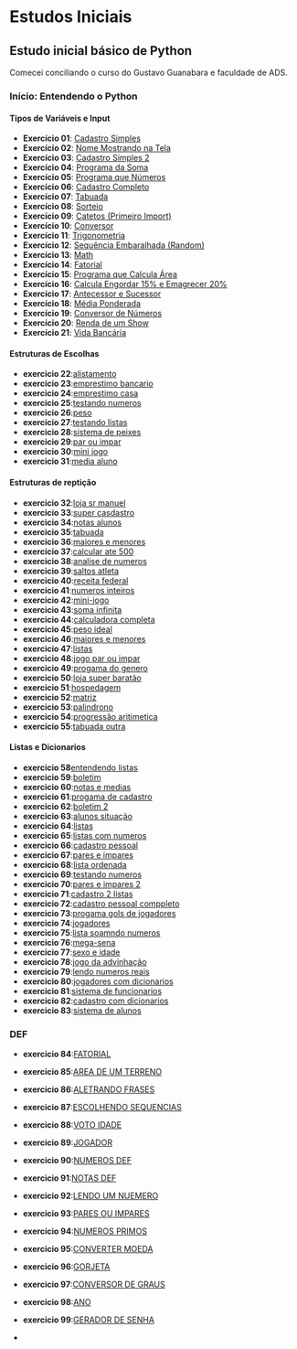 # Estudos Iniciais

## Estudo inicial básico de Python

Comecei conciliando o curso do Gustavo Guanabara e faculdade de ADS.

### Início: Entendendo o Python

#### Tipos de Variáveis e Input

- **Exercício 01**: [Cadastro Simples](https://github.com/Lucasvinipy/come-o-dos-estudos/blob/main/download/script%20python/01.py)
- **Exercício 02**: [Nome Mostrando na Tela](https://github.com/Lucasvinipy/come-o-dos-estudos/blob/main/download/script%20python/02.py)
- **Exercício 03**: [Cadastro Simples 2](https://github.com/Lucasvinipy/come-o-dos-estudos/blob/main/download/script%20python/03.py)
- **Exercício 04**: [Programa da Soma](https://github.com/Lucasvinipy/come-o-dos-estudos/blob/main/download/script%20python/04.py)
- **Exercício 05**: [Programa que Números](https://github.com/Lucasvinipy/come-o-dos-estudos/blob/main/download/script%20python/05.py)
- **Exercício 06**: [Cadastro Completo](https://github.com/Lucasvinipy/come-o-dos-estudos/blob/main/download/script%20python/06.py)
- **Exercício 07**: [Tabuada](https://github.com/Lucasvinipy/come-o-dos-estudos/blob/main/download/script%20python/07.py)
- **Exercício 08**: [Sorteio](https://github.com/Lucasvinipy/come-o-dos-estudos/blob/main/download/script%20python/08.py)
- **Exercício 09**: [Catetos (Primeiro Import)](https://github.com/Lucasvinipy/come-o-dos-estudos/blob/main/download/script%20python/09.py)
- **Exercício 10**: [Conversor](https://github.com/Lucasvinipy/come-o-dos-estudos/blob/main/download/script%20python/10.py)
- **Exercício 11**: [Trigonometria](https://github.com/Lucasvinipy/come-o-dos-estudos/blob/main/download/script%20python/11.py)
- **Exercício 12**: [Sequência Embaralhada (Random)](https://github.com/Lucasvinipy/come-o-dos-estudos/blob/main/download/script%20python/12.py)
- **Exercício 13**: [Math](https://github.com/Lucasvinipy/come-o-dos-estudos/blob/main/download/script%20python/13.py)
- **Exercício 14**: [Fatorial](https://github.com/Lucasvinipy/come-o-dos-estudos/blob/main/download/script%20python/14.py)
- **Exercício 15**: [Programa que Calcula Área](https://github.com/Lucasvinipy/come-o-dos-estudos/blob/main/download/script%20python/15.py)
- **Exercício 16**: [Calcula Engordar 15% e Emagrecer 20%](https://github.com/Lucasvinipy/come-o-dos-estudos/blob/main/download/script%20python/16.py)
- **Exercício 17**: [Antecessor e Sucessor](https://github.com/Lucasvinipy/come-o-dos-estudos/blob/main/download/script%20python/17.py)
- **Exercício 18**: [Média Ponderada](https://github.com/Lucasvinipy/come-o-dos-estudos/blob/main/download/script%20python/18.py)
- **Exercício 19**: [Conversor de Números](https://github.com/Lucasvinipy/come-o-dos-estudos/blob/main/download/script%20python/19.py)
- **Exercício 20**: [Renda de um Show](https://github.com/Lucasvinipy/come-o-dos-estudos/blob/main/download/script%20python/20.py)
- **Exercício 21**: [Vida Bancária](https://github.com/Lucasvinipy/come-o-dos-estudos/blob/main/download/script%20python/21.py)

#### Estruturas de Escolhas

- **exercicio 22**:[alistamento](https://github.com/Lucasvinipy/come-o-dos-estudos/blob/main/download/script%20python/22.py)
- **exercicio 23**:[emprestimo bancario](https://github.com/Lucasvinipy/come-o-dos-estudos/blob/main/download/script%20python/23.py)
- **exercicio 24**:[emprestimo casa](https://github.com/Lucasvinipy/come-o-dos-estudos/blob/main/download/script%20python/24.py)
- **exercicio 25**:[testando numeros](https://github.com/Lucasvinipy/come-o-dos-estudos/blob/main/download/script%20python/25.py)
- **exercicio 26**:[peso](https://github.com/Lucasvinipy/come-o-dos-estudos/blob/main/download/script%20python/26.py)
- **exercicio 27**:[testando listas](https://github.com/Lucasvinipy/come-o-dos-estudos/blob/main/download/script%20python/27.py)
- **exercicio 28**:[sistema de peixes](https://github.com/Lucasvinipy/come-o-dos-estudos/blob/main/download/script%20python/28.py)
- **exercicio 29**:[par ou impar](https://github.com/Lucasvinipy/come-o-dos-estudos/blob/main/download/script%20python/29.py)
- **exercicio 30**:[mini jogo](https://github.com/Lucasvinipy/come-o-dos-estudos/blob/main/download/script%20python/30.py)
- **exercicio 31**:[media aluno](https://github.com/Lucasvinipy/come-o-dos-estudos/blob/main/download/script%20python/31.py)

#### Estruturas de reptição

- **exercicio 32**:[loja sr manuel](https://github.com/Lucasvinipy/come-o-dos-estudos/blob/main/download/script%20python/32.py)
- **exercicio 33**:[super casdastro](https://github.com/Lucasvinipy/come-o-dos-estudos/blob/main/download/script%20python/33.py)
- **exercicio 34**:[notas alunos](https://github.com/Lucasvinipy/come-o-dos-estudos/blob/main/download/script%20python/34.py)
- **exercicio 35**:[tabuada](https://github.com/Lucasvinipy/come-o-dos-estudos/blob/main/download/script%20python/35.py)
- **exercicio 36**:[maiores e menores](https://github.com/Lucasvinipy/come-o-dos-estudos/blob/main/download/script%20python/36.py)
- **exercicio 37**:[calcular ate 500](https://github.com/Lucasvinipy/come-o-dos-estudos/blob/main/download/script%20python/37.py)
- **exercicio 38**:[analise de numeros](https://github.com/Lucasvinipy/come-o-dos-estudos/blob/main/download/script%20python/38.py)
- **exercicio 39**:[saltos atleta](https://github.com/Lucasvinipy/come-o-dos-estudos/blob/main/download/script%20python/39.py)
- **exercicio 40**:[receita federal](https://github.com/Lucasvinipy/come-o-dos-estudos/blob/main/download/script%20python/40.py)
- **exercicio 41**:[numeros inteiros](https://github.com/Lucasvinipy/come-o-dos-estudos/blob/main/download/script%20python/41.py)
- **exercicio 42**:[mini-jogo](https://github.com/Lucasvinipy/come-o-dos-estudos/blob/main/download/script%20python/42.PY)
- **exercicio 43**:[soma infinita](https://github.com/Lucasvinipy/come-o-dos-estudos/blob/main/download/script%20python/43.PY)
- **exercicio 44**:[calculadora completa](https://github.com/Lucasvinipy/come-o-dos-estudos/blob/main/download/script%20python/44.py)
- **exercicio 45**:[peso ideal](https://github.com/Lucasvinipy/come-o-dos-estudos/blob/main/download/script%20python/45.py)
- **exercicio 46**:[maiores e menores](https://github.com/Lucasvinipy/come-o-dos-estudos/blob/main/download/script%20python/46.py)
- **exercicio 47**:[listas](https://github.com/Lucasvinipy/come-o-dos-estudos/blob/main/download/script%20python/47.py)
- **exercicio 48**:[jogo par ou impar](https://github.com/Lucasvinipy/come-o-dos-estudos/blob/main/download/script%20python/48.py)
- **exercicio 49**:[progama do genero](https://github.com/Lucasvinipy/come-o-dos-estudos/blob/main/download/script%20python/49.py)
- **exercicio 50**:[loja super baratão](https://github.com/Lucasvinipy/come-o-dos-estudos/blob/main/download/script%20python/50.py)
- **exercicio 51**:[hospedagem](https://github.com/Lucasvinipy/come-o-dos-estudos/blob/main/download/script%20python/51.py)
- **exercicio 52**:[matriz](https://github.com/Lucasvinipy/come-o-dos-estudos/blob/main/download/script%20python/52.py)
- **exercicio 53**:[palindrono](https://github.com/Lucasvinipy/come-o-dos-estudos/blob/main/download/script%20python/53.py)
- **exercicio 54**:[progressão aritimetica](https://github.com/Lucasvinipy/come-o-dos-estudos/blob/main/download/script%20python/54.py)
- **exercicio 55**:[tabuada outra](https://github.com/Lucasvinipy/come-o-dos-estudos/blob/main/download/script%20python/56.py)

#### Listas e  Dicionarios 
- **exercicio 58**[entendendo listas](https://github.com/Lucasvinipy/come-o-dos-estudos/blob/main/download/script%20python/58.py)
- **exercicio 59**:[boletim](https://github.com/Lucasvinipy/come-o-dos-estudos/blob/main/download/script%20python/59.PY)
- **exercicio 60**:[notas e medias](https://github.com/Lucasvinipy/come-o-dos-estudos/blob/main/download/script%20python/60.py)
- **exercicio 61**:[progama de cadastro](https://github.com/Lucasvinipy/come-o-dos-estudos/blob/main/download/script%20python/61.py)
- **exercicio 62**:[boletim 2](https://github.com/Lucasvinipy/come-o-dos-estudos/blob/main/download/script%20python/62.py)
- **exercicio 63**:[alunos situação](https://github.com/Lucasvinipy/come-o-dos-estudos/blob/main/download/script%20python/63.PY)
- **exercicio 64**:[listas](https://github.com/Lucasvinipy/come-o-dos-estudos/blob/main/download/script%20python/64.py)
- **exercicio 65**:[listas com numeros](https://github.com/Lucasvinipy/come-o-dos-estudos/blob/main/download/script%20python/65.py)
- **exercicio 66**:[cadastro pessoal](https://github.com/Lucasvinipy/come-o-dos-estudos/blob/main/download/script%20python/66.py)
- **exercicio 67**:[pares e impares](https://github.com/Lucasvinipy/come-o-dos-estudos/blob/main/download/script%20python/67.py)
- **exercicio 68**:[lista ordenada](https://github.com/Lucasvinipy/come-o-dos-estudos/blob/main/download/script%20python/68.py)
- **exercicio 69**:[testando numeros](https://github.com/Lucasvinipy/come-o-dos-estudos/blob/main/download/script%20python/69.py)
- **exercicio 70**:[pares e impares 2](https://github.com/Lucasvinipy/come-o-dos-estudos/blob/main/download/script%20python/70.py)
- **exercicio 71**:[cadastro 2 listas](https://github.com/Lucasvinipy/come-o-dos-estudos/blob/main/download/script%20python/71.py)
- **exercicio 72**:[cadastro pessoal comppleto](https://github.com/Lucasvinipy/come-o-dos-estudos/blob/main/download/script%20python/72.py)
- **exercicio 73**:[progama gols de jogadores](https://github.com/Lucasvinipy/come-o-dos-estudos/blob/main/download/script%20python/73.py)
- **exercicio 74**:[jogadores](https://github.com/Lucasvinipy/come-o-dos-estudos/blob/main/download/script%20python/74.py)
- **exercicio 75**:[lista soamndo numeros](https://github.com/Lucasvinipy/come-o-dos-estudos/blob/main/download/script%20python/75.py)
- **exercicio 76**:[mega-sena](https://github.com/Lucasvinipy/come-o-dos-estudos/blob/main/download/script%20python/76.PY)
- **exercicio 77**:[sexo e idade](https://github.com/Lucasvinipy/come-o-dos-estudos/blob/main/download/script%20python/77.py)
- **exercicio 78**:[jogo da advinhação](https://github.com/Lucasvinipy/come-o-dos-estudos/blob/main/download/script%20python/78.py)
- **exercicio 79**:[lendo numeros reais](https://github.com/Lucasvinipy/come-o-dos-estudos/blob/main/download/script%20python/79.py)
- **exercicio 80**:[jogadores com dicionarios](https://github.com/Lucasvinipy/come-o-dos-estudos/blob/main/download/script%20python/80.py)
- **exercicio 81**:[sistema de funcionarios](https://github.com/Lucasvinipy/come-o-dos-estudos/blob/main/download/script%20python/81.py)
- **exercicio 82**:[cadastro com dicionarios](https://github.com/Lucasvinipy/come-o-dos-estudos/blob/main/download/script%20python/82.py)
- **exercicio 83**:[sistema de alunos](https://github.com/Lucasvinipy/come-o-dos-estudos/blob/main/download/script%20python/83.py)


### DEF

- **exercicio 84**:[FATORIAL  ](https://github.com/Lucasvinipy/come-o-dos-estudos/blob/main/download/script%20python/84.py)
- **exercicio 85**:[AREA DE UM TERRENO](https://github.com/Lucasvinipy/come-o-dos-estudos/blob/main/download/script%20python/85.py)
- **exercicio 86**:[ALETRANDO FRASES](https://github.com/Lucasvinipy/come-o-dos-estudos/blob/main/download/script%20python/86.py)
- **exercicio 87**:[ESCOLHENDO SEQUENCIAS](https://github.com/Lucasvinipy/come-o-dos-estudos/blob/main/download/script%20python/87.py)
- **exercicio 88**:[VOTO IDADE](https://github.com/Lucasvinipy/come-o-dos-estudos/blob/main/download/script%20python/88.py)
- **exercicio 89**:[JOGADOR](https://github.com/Lucasvinipy/come-o-dos-estudos/blob/main/download/script%20python/89.py)
- **exercicio 90**:[NUMEROS DEF](https://github.com/Lucasvinipy/come-o-dos-estudos/blob/main/download/script%20python/90.py)
- **exercicio 91**:[NOTAS DEF](https://github.com/Lucasvinipy/come-o-dos-estudos/blob/main/download/script%20python/91.py)
- **exercicio 92**:[LENDO UM NUEMERO](https://github.com/Lucasvinipy/come-o-dos-estudos/blob/main/download/script%20python/92.py)
- **exercicio 93**:[PARES OU IMPARES](https://github.com/Lucasvinipy/come-o-dos-estudos/blob/main/download/script%20python/93.py)
- **exercicio 94**:[NUMEROS PRIMOS](https://github.com/Lucasvinipy/come-o-dos-estudos/blob/main/download/script%20python/94.py)
- **exercicio 95**:[CONVERTER MOEDA](https://github.com/Lucasvinipy/come-o-dos-estudos/blob/main/download/script%20python/95.py)
- **exercicio 96**:[GORJETA](https://github.com/Lucasvinipy/come-o-dos-estudos/blob/main/download/script%20python/96.py)
- **exercicio 97**:[CONVERSOR DE GRAUS](https://github.com/Lucasvinipy/come-o-dos-estudos/blob/main/download/script%20python/97.py)
- **exercicio 98**:[ANO ](https://github.com/Lucasvinipy/come-o-dos-estudos/blob/main/download/script%20python/98.py)
- **exercicio 99**:[GERADOR DE SENHA](https://github.com/Lucasvinipy/come-o-dos-estudos/blob/main/download/script%20python/99.py)

- 




